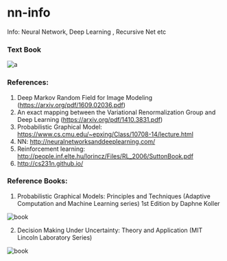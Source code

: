 # nn-info
Info: Neural Network, Deep Learning , Recursive Net etc









### Text Book
![a](https://images-na.ssl-images-amazon.com/images/I/51b1PWBu6uL._SX354_BO1,204,203,200_.jpg)






### References:
1. Deep Markov Random Field for Image Modeling (https://arxiv.org/pdf/1609.02036.pdf)
2. An exact mapping between the Variational Renormalization Group and Deep Learning (https://arxiv.org/pdf/1410.3831.pdf)
3. Probabilistic Graphical Model: https://www.cs.cmu.edu/~epxing/Class/10708-14/lecture.html
4. NN: http://neuralnetworksanddeeplearning.com/
5. Reinforcement learning: http://people.inf.elte.hu/lorincz/Files/RL_2006/SuttonBook.pdf
6. http://cs231n.github.io/


### Reference Books:

1. Probabilistic Graphical Models: Principles and Techniques (Adaptive Computation and Machine Learning series) 1st Edition by Daphne Koller 

![book](https://images-na.ssl-images-amazon.com/images/I/412Q24g5bGL._SX442_BO1,204,203,200_.jpg)

2. Decision Making Under Uncertainty: Theory and Application (MIT Lincoln Laboratory Series) 

![book](https://images-na.ssl-images-amazon.com/images/I/51Sm4hGqHzL._SX388_BO1,204,203,200_.jpg)

